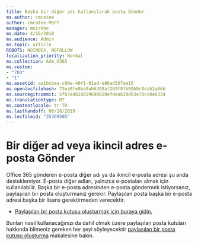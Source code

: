 ```yaml
---
title: Başka bir diğer adı kullanılarak posta Gönder
ms.author: cmcatee
author: cmcatee-MSFT
manager: mnirkhe
ms.date: 4/16/2018
ms.audience: Admin
ms.topic: article
ROBOTS: NOINDEX, NOFOLLOW
localization_priority: Normal
ms.collection: Adm_O365
ms.custom:
- "703"
- "1"
ms.assetid: aa1bcbea-c09e-40f1-81ad-e86ad567ae16
ms.openlocfilehash: 73ea8fe0ba9ab6398af269f8fb99b8c8dc61a866
ms.sourcegitcommit: 5fb7a4b28859690020efdea630d03e70cc0e6334
ms.translationtype: MT
ms.contentlocale: tr-TR
ms.lasthandoff: 06/28/2019
ms.locfileid: "35369505"
---
```

# <a name="send-email-from-an-alias-or-secondary-address"></a>Bir diğer ad veya ikincil adres e-posta Gönder

Office 365 gönderen e-posta diğer adı ya da ikincil e-posta adresi şu anda desteklemiyor. E-posta diğer adları, yalnızca e-postaları almak için kullanılabilir. Başka bir e-posta adresinden e-posta göndermek istiyorsanız, paylaşılan bir posta oluşturmanız gerekir. Paylaşılan posta başka bir e-posta adresi başka bir lisans gerektirmeden verecektir.
  
- [Paylaşılan bir posta kutusu oluşturmak için buraya gidin.](https://portal.office.com/AdminPortal/Home#/AssistedGuide/addemailoptions)

Bunları nasıl kullanacağınızı da dahil olmak üzere paylaşılan posta kutuları hakkında bilmeniz gereken her şeyi söyleyecektir [paylaşılan bir posta kutusu oluşturma](https://support.office.com/article/871a246d-3acd-4bba-948e-5de8be0544c9) makalesine bakın.
